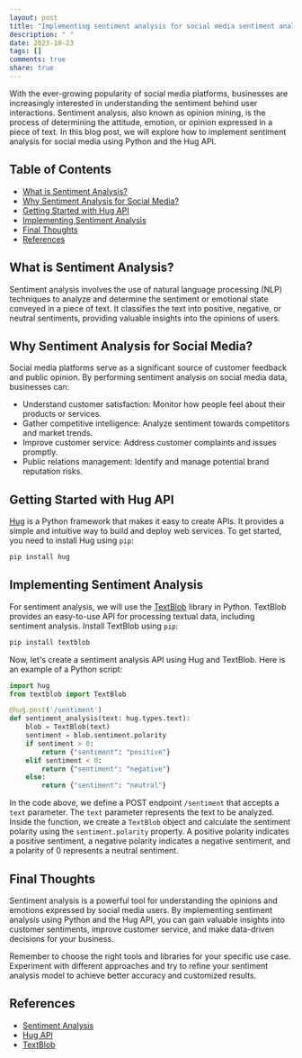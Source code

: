```yaml
---
layout: post
title: "Implementing sentiment analysis for social media sentiment analysis with Python Hug API"
description: " "
date: 2023-10-23
tags: []
comments: true
share: true
---
```


With the ever-growing popularity of social media platforms, businesses are increasingly interested in understanding the sentiment behind user interactions. Sentiment analysis, also known as opinion mining, is the process of determining the attitude, emotion, or opinion expressed in a piece of text. In this blog post, we will explore how to implement sentiment analysis for social media using Python and the Hug API.

## Table of Contents
- [What is Sentiment Analysis?](#what-is-sentiment-analysis)
- [Why Sentiment Analysis for Social Media?](#why-sentiment-analysis-for-social-media)
- [Getting Started with Hug API](#getting-started-with-hug-api)
- [Implementing Sentiment Analysis](#implementing-sentiment-analysis)
- [Final Thoughts](#final-thoughts)
- [References](#references)

## What is Sentiment Analysis?
Sentiment analysis involves the use of natural language processing (NLP) techniques to analyze and determine the sentiment or emotional state conveyed in a piece of text. It classifies the text into positive, negative, or neutral sentiments, providing valuable insights into the opinions of users.

## Why Sentiment Analysis for Social Media?
Social media platforms serve as a significant source of customer feedback and public opinion. By performing sentiment analysis on social media data, businesses can:
- Understand customer satisfaction: Monitor how people feel about their products or services.
- Gather competitive intelligence: Analyze sentiment towards competitors and market trends.
- Improve customer service: Address customer complaints and issues promptly.
- Public relations management: Identify and manage potential brand reputation risks.

## Getting Started with Hug API
[Hug](http://www.hug.rest/) is a Python framework that makes it easy to create APIs. It provides a simple and intuitive way to build and deploy web services. To get started, you need to install Hug using `pip`:

```python
pip install hug
```

## Implementing Sentiment Analysis
For sentiment analysis, we will use the [TextBlob](https://textblob.readthedocs.io/) library in Python. TextBlob provides an easy-to-use API for processing textual data, including sentiment analysis. Install TextBlob using `pip`:

```python
pip install textblob
```

Now, let's create a sentiment analysis API using Hug and TextBlob. Here is an example of a Python script:

```python
import hug
from textblob import TextBlob

@hug.post('/sentiment')
def sentiment_analysis(text: hug.types.text):
    blob = TextBlob(text)
    sentiment = blob.sentiment.polarity
    if sentiment > 0:
        return {"sentiment": "positive"}
    elif sentiment < 0:
        return {"sentiment": "negative"}
    else:
        return {"sentiment": "neutral"}
```

In the code above, we define a POST endpoint `/sentiment` that accepts a `text` parameter. The `text` parameter represents the text to be analyzed. Inside the function, we create a `TextBlob` object and calculate the sentiment polarity using the `sentiment.polarity` property. A positive polarity indicates a positive sentiment, a negative polarity indicates a negative sentiment, and a polarity of 0 represents a neutral sentiment.

## Final Thoughts
Sentiment analysis is a powerful tool for understanding the opinions and emotions expressed by social media users. By implementing sentiment analysis using Python and the Hug API, you can gain valuable insights into customer sentiments, improve customer service, and make data-driven decisions for your business.

Remember to choose the right tools and libraries for your specific use case. Experiment with different approaches and try to refine your sentiment analysis model to achieve better accuracy and customized results.

## References
- [Sentiment Analysis](https://en.wikipedia.org/wiki/Sentiment_analysis)
- [Hug API](http://www.hug.rest/)
- [TextBlob](https://textblob.readthedocs.io/)